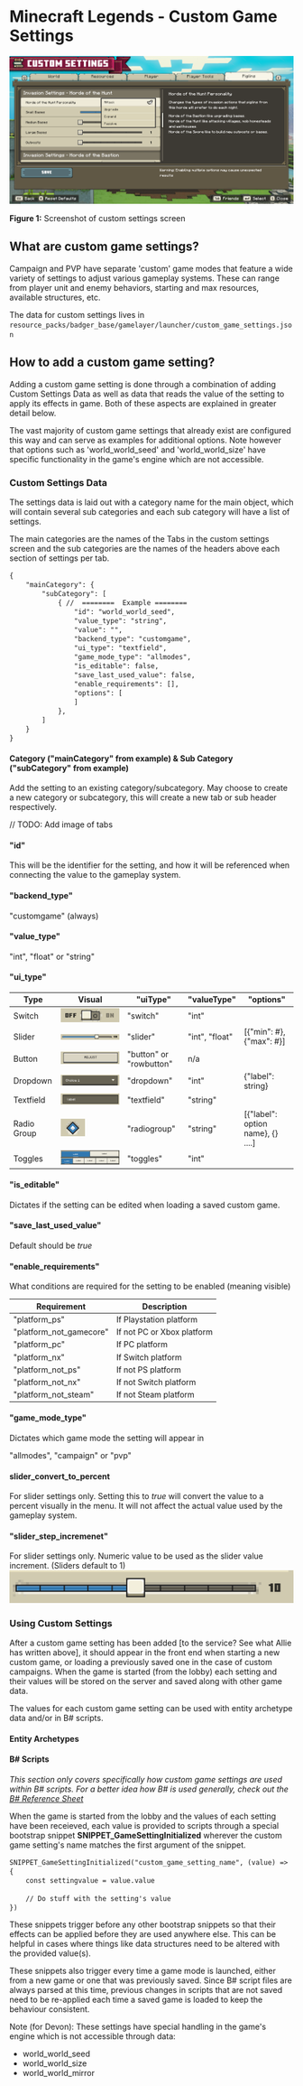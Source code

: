 # Minecraft Legends - Custom Game Settings

![](images/custom_game_settings/image01.png)

**Figure 1:** Screenshot of custom settings screen

## What are custom game settings?

Campaign and PVP have separate 'custom' game modes that feature a wide variety of settings to adjust various gameplay systems. These can range from player unit and enemy behaviors, starting and max resources, available structures, etc.

The data for custom settings lives in `resource_packs/badger_base/gamelayer/launcher/custom_game_settings.json`

## How to add a custom game setting?

Adding a custom game setting is done through a combination of adding Custom Settings Data as well as data that reads the value of the setting to apply its effects in game. Both of these aspects are explained in greater detail below.

The vast majority of custom game settings that already exist are configured this way and can serve as examples for additional options. Note however that options such as 'world_world_seed' and 'world_world_size' have specific functionality in the game's engine which are not accessible.

### Custom Settings Data

The settings data is laid out with a category name for the main object, which will contain several sub categories and each sub category will have a list of settings.

The main categories are the names of the Tabs in the custom settings screen and the sub categories are the names of the headers above each section of settings per tab.

```
{
    "mainCategory": {
        "subCategory": [
			{ //  ========  Example ========
				"id": "world_world_seed",
				"value_type": "string",
				"value": "",
				"backend_type": "customgame",
				"ui_type": "textfield",
				"game_mode_type": "allmodes",
				"is_editable": false,
				"save_last_used_value": false,
				"enable_requirements": [],
				"options": [
				]
			},
		]
    }
}
```

#### Category ("mainCategory" from example) & Sub Category ("subCategory" from example)

Add the setting to an existing category/subcategory. May choose to create a new category or subcategory, this will create a new tab or sub header respectively.

// TODO: Add image of tabs

#### "id"

This will be the identifier for the setting, and how it will be referenced when connecting the value to the gameplay system.

#### "backend_type"

"customgame" (always)

#### "value_type"

"int", "float" or "string"

#### "ui_type"

| Type        | Visual                                          | "uiType"                | "valueType"    | "options"                         |
| ----------- | ----------------------------------------------- | ----------------------- | -------------- | --------------------------------- |
| Switch      | ![](images/custom_game_settings/switch.png)     | "switch"                | "int"          |                                   |
| Slider      | ![](images/custom_game_settings/slider.png)     | "slider"                | "int", "float" | [{"min": #}, {"max": #}]          |
| Button      | ![](images/custom_game_settings/button.png)     | "button" or "rowbutton" | n/a            |                                   |
| Dropdown    | ![](images/custom_game_settings/dropdown.png)   | "dropdown"              | "int"          | {"label": string}                 |
| Textfield   | ![](images/custom_game_settings/textfield.png)  | "textfield"             | "string"       |                                   |
| Radio Group | ![](images/custom_game_settings/radiogroup.png) | "radiogroup"            | "string"       | [{"label": option name}, {} ....] |
| Toggles     | ![](images/custom_game_settings/toggles.png)    | "toggles"               | "int"          |                                   |

#### "is_editable"

Dictates if the setting can be edited when loading a saved custom game.

#### "save_last_used_value"

Default should be _true_

#### "enable_requirements"

What conditions are required for the setting to be enabled (meaning visible)

| Requirement             | Description                |
| ----------------------- | -------------------------- |
| "platform_ps"           | If Playstation platform    |
| "platform_not_gamecore" | If not PC or Xbox platform |
| "platform_pc"           | If PC platform             |
| "platform_nx"           | If Switch platform         |
| "platform_not_ps"       | If not PS platform         |
| "platform_not_nx"       | If not Switch platform     |
| "platform_not_steam"    | If not Steam platform      |

#### "game_mode_type"

Dictates which game mode the setting will appear in

"allmodes", "campaign" or "pvp"

#### slider_convert_to_percent

For slider settings only. Setting this to _true_ will convert the value to a percent visually in the menu. It will not affect the actual value used by the gameplay system.

#### "slider_step_incremenet"

For slider settings only. Numeric value to be used as the slider value increment. (Sliders default to 1)
![](images/custom_game_settings/sliderSteps.png)

### Using Custom Settings

After a custom game setting has been added [to the service? See what Allie has written above], it should appear in the front end when starting a new custom game, or loading a previously saved one in the case of custom campaigns. When the game is started (from the lobby) each setting and their values will be stored on the server and saved along with other game data.

The values for each custom game setting can be used with entity archetype data and/or in B# scripts.

#### Entity Archetypes

#### B# Scripts

_This section only covers specifically how custom game settings are used within B# scripts. For a better idea how B# is used generally, check out the [B# Reference Sheet](https://github.com/Mojang/minecraft-legends-docs/blob/main/BSharpReferenceSheet.md#b-reference-sheet)_

When the game is started from the lobby and the values of each setting have been receieved, each value is provided to scripts through a special bootstrap snippet **SNIPPET_GameSettingInitialized** wherever the custom game setting's name matches the first argument of the snippet.

```
SNIPPET_GameSettingInitialized("custom_game_setting_name", (value) => {
    const settingvalue = value.value

    // Do stuff with the setting's value
})
```

These snippets trigger before any other bootstrap snippets so that their effects can be applied before they are used anywhere else. This can be helpful in cases where things like data structures need to be altered with the provided value(s).

These snippets also trigger every time a game mode is launched, either from a new game or one that was previously saved. Since B# script files are always parsed at this time, previous changes in scripts that are not saved need to be re-applied each time a saved game is loaded to keep the behaviour consistent.

Note (for Devon): These settings have special handling in the game's engine which is not accessible through data:

- world_world_seed
- world_world_size
- world_world_mirror
